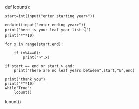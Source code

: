 


def lcount():
  
    start=int(input("enter starting year>"))
  
    end=int(input("enter ending year>"))
    print("here is your leaf year list 👇")
    print("*"*10)
  
    for x in range(start,end):
  
        if (x%4==0):
            print(">",x)
  
    if start == end or start > end:
        print("There are no leaf years between",start,"&",end)
   
    print("thank you")
    print("*"*10)
    while"True":
        lcount()

lcount()        
